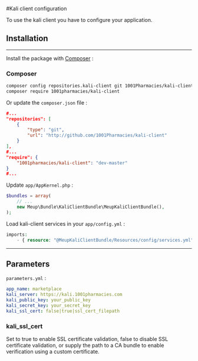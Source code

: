 #Kali client configuration

To use the kali client you have to configure your application.

## Installation

---

Install the package with [Composer](http://getcomposer.org/) :

### Composer

```bash
composer config repositories.kali-client git 1001Pharmacies/kali-client
composer require 1001pharmacies/kali-client
```

Or update the `composer.json` file :

```json
#...
"repositories": [
    {
        "type": "git",
        "url": "http://github.com/1001Pharmacies/kali-client"
    }
],
#...
"require": {
    "1001pharmacies/kali-client": "dev-master"
}
#...
```

Update `app/AppKernel.php` :
        
```php
$bundles = array(
    // ...
    new Meup\Bundle\KaliClientBundle\MeupKaliClientBundle(),
);
```

Load kali-client services in your `app/config.yml` :
        
```php
imports:
    - { resource: "@MeupKaliClientBundle/Resources/config/services.yml" }
```

---

## Parameters

`parameters.yml` :

```yml
app_name: marketplace
kali_server: https://kali.1001pharmacies.com
kali_public_key: your_public_key
kali_secret_key: your_secret_key
kali_ssl_cert: false|true|ssl_cert_filepath
```

### kali_ssl_cert
Set to true to enable SSL certificate validation, false to disable SSL certificate validation, or supply the path to a CA bundle to enable verification using a custom certificate.